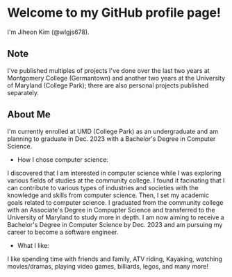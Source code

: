 # Welcome to my GitHub profile page!

I'm Jiheon Kim (@wlgjs678).

## Note
I've published multiples of projects I've done over the last two years at Montgomery College (Germantown) and another two years at the University of Maryland (College Park); there are also personal projects published separately.

## About Me
I'm currently enrolled at UMD (College Park) as an undergraduate and am planning to graduate in Dec. 2023 with a Bachelor's Degree in Computer Science.

- How I chose computer science:

I discovered that I am interested in computer science while I was exploring various fields of studies at the community college. I found it facinating that I can contribute to various types of industries and societies with the knowledge and skills from computer science. Then, I set my academic goals related to computer science. I graduated from the community college with an Associate's Degree in Compupter Science and transferred to the University of Maryland to study more in depth.
I am now aiming to receive a Bachelor's Degree in Computer Science by Dec. 2023 and am pursuing my career to become a software engineer.

- What I like:

I like spending time with friends and family, ATV riding, Kayaking, watching movies/dramas, playing video games, billiards, legos, and many more!

<!---
wlgjs678/wlgjs678 is a ✨ special ✨ repository because its `README.md` (this file) appears on your GitHub profile.
You can click the Preview link to take a look at your changes.
--->

